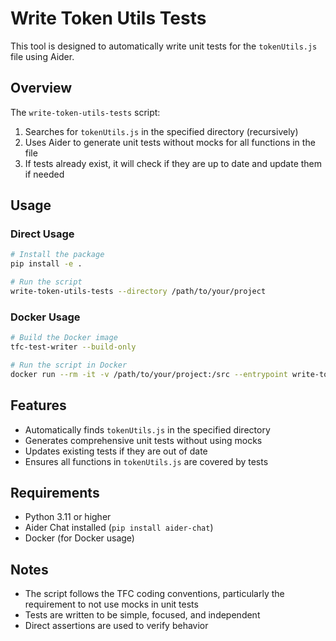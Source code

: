 # Write Token Utils Tests

This tool is designed to automatically write unit tests for the `tokenUtils.js` file using Aider.

## Overview

The `write-token-utils-tests` script:

1. Searches for `tokenUtils.js` in the specified directory (recursively)
2. Uses Aider to generate unit tests without mocks for all functions in the file
3. If tests already exist, it will check if they are up to date and update them if needed

## Usage

### Direct Usage

```bash
# Install the package
pip install -e .

# Run the script
write-token-utils-tests --directory /path/to/your/project
```

### Docker Usage

```bash
# Build the Docker image
tfc-test-writer --build-only

# Run the script in Docker
docker run --rm -it -v /path/to/your/project:/src --entrypoint write-token-utils-tests tfc-test-writer-aider:python3.12 --directory "/src"
```

## Features

- Automatically finds `tokenUtils.js` in the specified directory
- Generates comprehensive unit tests without using mocks
- Updates existing tests if they are out of date
- Ensures all functions in `tokenUtils.js` are covered by tests

## Requirements

- Python 3.11 or higher
- Aider Chat installed (`pip install aider-chat`)
- Docker (for Docker usage)

## Notes

- The script follows the TFC coding conventions, particularly the requirement to not use mocks in unit tests
- Tests are written to be simple, focused, and independent
- Direct assertions are used to verify behavior
